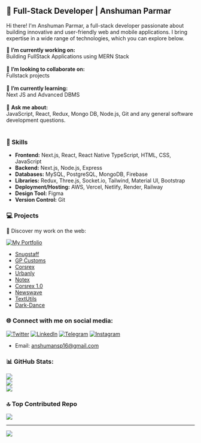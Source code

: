 ## 🚀 Full-Stack Developer | Anshuman Parmar

Hi there! I'm Anshuman Parmar, a full-stack developer passionate about building innovative and user-friendly web and mobile applications. I bring expertise in a wide range of technologies, which you can explore below.

🔭 **I’m currently working on:**  <br>Building FullStack Applications using MERN Stack <br><br>👯 **I’m looking to collaborate on:**  <br>Fullstack projects<br><br>🌱 **I’m currently learning:**  <br>Next JS and Advanced DBMS <br><br>💬 **Ask me about:**  <br>JavaScript, React, Redux, Mongo DB, Node.js, Git and any general software development questions.<br><br>

### 🔭 Skills

- **Frontend:** Next.js, React, React Native TypeScript, HTML, CSS, JavaScript
- **Backend:** Next.js, Node.js, Express
- **Databases:** MySQL, PostgreSQL, MongoDB, Firebase
- **Libraries:** Redux, Three.js, Socket.io, Tailwind, Material UI, Bootstrap
- **Deployment/Hosting:** AWS, Vercel, Netlify, Render, Railway
- **Design Tool:** Figma
- **Version Control:** Git

### 💻 Projects

🌟 Discover my work on the web:

[![My Portfolio](https://img.shields.io/badge/My%20Portfolio-anshumansp.netlify.app-blue?style=for-the-badge&logo=appveyor)](https://anshumansp.netlify.app)

- [Snugstaff](https://snugstaff.com/)
- [GP Customs](https://gpcustoms.vercel.app)
- [Corsrex](https://corsrex.netlify.app)
- [Urbanly](https://urbanly.netlify.app)
- [Notex](https://notex.netlify.app)
- [Corsrex 1.0](https://anshumansp.github.io/trial-corsrex/)
- [Newswave](https://github.com/anshumansp/NewsWave-React)
- [TextUtils](https://txtutls.netlify.app)
- [Dark-Dance](https://dark-dance-production.up.railway.app)

### 🌐 Connect with me on social media:

[![Twitter](https://img.shields.io/badge/Twitter-%231DA1F2.svg?logo=Twitter&logoColor=white)](https://twitter.com/anshumansparmar) [![LinkedIn](https://img.shields.io/badge/LinkedIn-%230077B5.svg?logo=linkedin&logoColor=white)](https://linkedin.com/in/anshuman-parmar-757666219/) [![Telegram](https://img.shields.io/badge/Telegram-%230077B5.svg?logo=Telegram&logoColor=white)](https://t.me/anshumansp) [![Instagram](https://img.shields.io/badge/Instagram-%23E4405F.svg?logo=Instagram&logoColor=white)](https://instagram.com/anshuman_.__/)

- Email: anshumansp16@gmail.com

### 📊 GitHub Stats:
![](https://github-readme-stats.vercel.app/api?username=anshumansp&theme=dark&hide_border=false&include_all_commits=false&count_private=false)<br/>
![](https://github-readme-streak-stats.herokuapp.com/?user=anshumansp&theme=dark&hide_border=false)<br/>
![](https://github-readme-stats.vercel.app/api/top-langs/?username=anshumansp&theme=dark&hide_border=false&include_all_commits=false&count_private=false&layout=compact)

### 🔝 Top Contributed Repo
![](https://github-contributor-stats.vercel.app/api?username=anshumansp&limit=5&theme=tokyonight&combine_all_yearly_contributions=true)

---
[![](https://visitcount.itsvg.in/api?id=anshumansp&icon=0&color=0)](https://visitcount.itsvg.in)

<!-- Proudly created with GPRM ( https://gprm.itsvg.in ) -->
